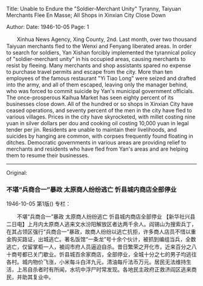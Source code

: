 Title: Unable to Endure the "Soldier-Merchant Unity" Tyranny, Taiyuan Merchants Flee En Masse; All Shops in Xinxian City Close Down

Author:
Date: 1946-10-05
Page: 1

　　Xinhua News Agency, Xing County, 2nd. Last month, over two thousand Taiyuan merchants fled to the Wenxi and Fenyang liberated areas. In order to search for soldiers, Yan Xishan forcibly implemented the tyrannical policy of "soldier-merchant unity" in his occupied areas, causing merchants to resist by fleeing. Many merchants and shop assistants spared no expense to purchase travel permits and escape from the city. More than ten employees of the famous restaurant "Yi Tiao Long" were seized and drafted into the army, and all of them escaped, leaving only the manager behind, who was forced to commit suicide by Yan's municipal government officials. The once-prosperous Kaihua Market has seen eighty percent of its businesses close down. All of the hundred or so shops in Xinxian City have ceased operations, and seventy percent of the men in the city have fled to various villages. Prices in the city have skyrocketed, with millet costing nine yuan in silver dollars per dou and cooking oil costing 10,000 yuan in legal tender per jin. Residents are unable to maintain their livelihoods, and suicides by hanging are common, with corpses frequently found floating in ditches. Democratic governments in various areas are providing relief to merchants and residents who have fled from Yan's areas and are helping them to resume their businesses.



<hr /> 

Original: 


### 不堪“兵商合一”暴政  太原商人纷纷逃亡  忻县城内商店全部停业

1946-10-05
第1版()
专栏：

　　不堪“兵商合一”暴政
    太原商人纷纷逃亡
    忻县城内商店全部停业
    【新华社兴县二日电】上月内太原商人逃来文水汾阳解放区者达两千余人。阎锡山为搜索兵丁，在其占领区强行“兵商合一”暴政，故商人纷纷以逃亡抗拒，许多商人店员不惜以重金购买路证，出城逃亡。著名饭馆“一条龙”号十余个伙计，被抓到编组当兵，全数逃亡，仅留掌柜一人，被阎市府人员逼迫自杀。昔日繁荣之开化市，近来百分之八十商号都已关门歇业。忻县城百余家商店，全部停业，全城十分之七的男子均逃往各村。城内物价飞涨，小米每斗白洋九元，清油每斤法币万元。居民无法维持生活，上吊自杀者时有所闻，水坑中浮尸时常发现。各地民主政府正救济阎区逃来商民，并助其复业中。
